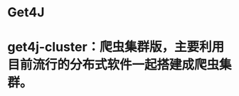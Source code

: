 Get4J
===========================
get4j-cluster：爬虫集群版，主要利用目前流行的分布式软件一起搭建成爬虫集群。
===========================
